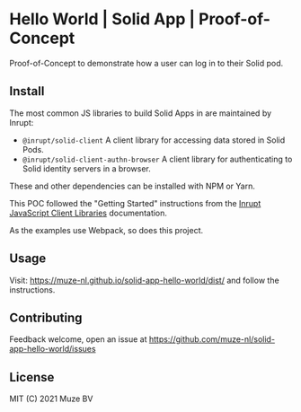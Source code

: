 # Hello World | Solid App | Proof-of-Concept

Proof-of-Concept to demonstrate how a user can log in to their Solid pod.

## Install

The most common JS libraries to build Solid Apps in are maintained by Inrupt:

- `@inrupt/solid-client` A client library for accessing data stored in Solid Pods.
- `@inrupt/solid-client-authn-browser` A client library for authenticating to Solid identity servers in a browser.

These and other dependencies can be installed with NPM or Yarn.

This POC followed the "Getting Started" instructions from the [Inrupt JavaScript Client Libraries](https://docs.inrupt.com/developer-tools/javascript/client-libraries/) documentation.

As the examples use Webpack, so does this project.

## Usage

Visit: https://muze-nl.github.io/solid-app-hello-world/dist/ and follow the instructions.

## Contributing

Feedback welcome, open an issue at https://github.com/muze-nl/solid-app-hello-world/issues

## License

MIT (C) 2021 Muze BV
